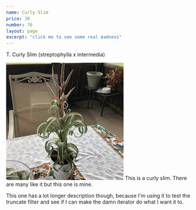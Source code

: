 ```yaml
---
name: Curly Slim
price: 30
number: 76
layout: page
excerpt: "click me to see some real madness"
---
```

T. Curly Slim (streptophylla x intermedia)

!["T. curly slim"](/t/IMG_6292.jpeg "Curly Slim")
This is a curly slim. There are many like it but this one is mine.
<!--more-->
This one has a lot longer description though, because I'm using it to test the truncate filter and see if I can make the damn iterator do what I want it to.

